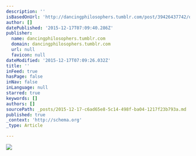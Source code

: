 ```yaml
---
description: ''
isBasedOnUrl: 'http://dancingphilosophers.tumblr.com/post/39426437742/our-desire-is-always-a-desire-of-the-other'
author: []
datePublished: '2015-12-17T07:09:40.286Z'
publisher:
  name: dancingphilosophers.tumblr.com
  domain: dancingphilosophers.tumblr.com
  url: null
  favicon: null
dateModified: '2015-12-17T07:09:26.032Z'
title: ''
inFeed: true
hasPage: false
inNav: false
inLanguage: null
starred: true
keywords: []
authors: []
sourcePath: _posts/2015-12-17-c6ad65e8-5c14-498f-ba04-1217f23b793a.md
published: true
_context: 'http://schema.org'
_type: Article

---
```

![](http://45.media.tumblr.com/763bffc0948c4ffe607c4517b3495353/tumblr_mfz3laGyZ91s21wt5o1_500.gif)